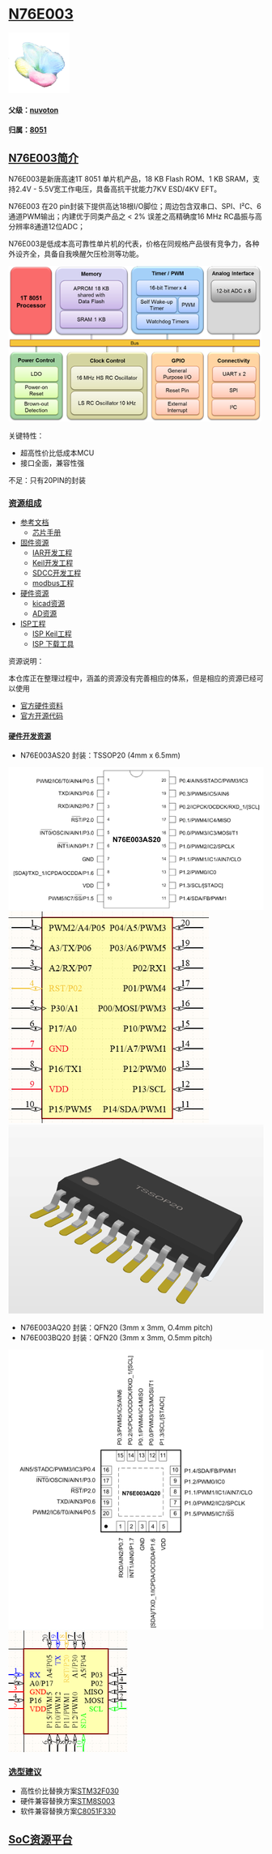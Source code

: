 ﻿# [N76E003](https://github.com/sochub/N76E003)

[![sites](SoC/SoC.png)](http://www.qitas.cn)

#### 父级：[nuvoton](https://github.com/sochub/nuvoton)

#### 归属：[8051](https://github.com/sochub/8051)

## [N76E003简介](https://github.com/sochub/N76E003/wiki)

N76E003是新唐高速1T 8051 单片机产品，18 KB Flash ROM、1 KB SRAM，支持2.4V - 5.5V宽工作电压，具备高抗干扰能力7KV ESD/4KV EFT。

N76E003 在20 pin封装下提供高达18根I/O脚位；周边包含双串口、SPI、I²C、6通道PWM输出；内建优于同类产品之 < 2% 误差之高精确度16 MHz RC晶振与高分辨率8通道12位ADC；

N76E003是低成本高可靠性单片机的代表，价格在同规格产品很有竞争力，各种外设齐全，具备自我唤醒欠压检测等功能。

[![sites](SoC/N76E003.png)](http://www.nuvoton.com.cn/hq/products/microcontrollers/8bit-8051-mcus/low-pin-count-8051-series/n76e003/?__locale=zh)

关键特性：

* 超高性价比低成本MCU
* 接口全面，兼容性强

不足：只有20PIN的封装

### [资源组成](https://github.com/sochub/N76E003)

* [参考文档](docs/)
	* [芯片手册](docs/)
* [固件资源](firmware/)
	* [IAR开发工程](firmware/IAR)
	* [Keil开发工程](firmware/Keil)
	* [SDCC开发工程](firmware/SDCC)
	* [modbus工程](firmware/modbus)
* [硬件资源](hardware/)
	* [kicad资源](hardware/kicad/)
	* [AD资源](hardware/AD/)
* [ISP工程](ISP/)
	* [ISP Keil工程](ISP/keil)
	* [ISP 下载工具](ISP/tools)

资源说明：

本仓库正在整理过程中，涵盖的资源没有完善相应的体系，但是相应的资源已经可以使用

* [官方硬件资料](http://www.nuvoton.com.cn/hq/support/tool-and-software/development-tool-hardware/development-kit/?__locale=zh)
* [官方开源代码](https://github.com/OpenNuvoton/N76E003-BSP)

#### [硬件开发资源](https://github.com/sochub/N76E003)

* N76E003AS20 封装：TSSOP20 (4mm x 6.5mm)

[![sites](docs/TSSOP20.png)](http://www.qitas.cn)
[![sites](hardware/AD/N76E003-SCH.png)](http://www.qitas.cn)
[![sites](hardware/AD/N76E003-PCB.png)](http://www.qitas.cn)

* N76E003AQ20 封装：QFN20 (3mm x 3mm, O.4mm pitch)
* N76E003BQ20 封装：QFN20 (3mm x 3mm, O.5mm pitch)

[![sites](docs/QFN20.png)](http://www.qitas.cn)
[![sites](hardware/AD/N76E003AQ.png)](http://www.qitas.cn)

### [选型建议](https://github.com/sochub/N76E003)

* 高性价比替换方案[STM32F030](https://github.com/sochub/STM32F030)
* 硬件兼容替换方案[STM8S003](https://github.com/sochub/STM8S003)
* 软件兼容替换方案[C8051F330](https://github.com/sochub/C8051F330)

##  [SoC资源平台](http://www.qitas.cn)
